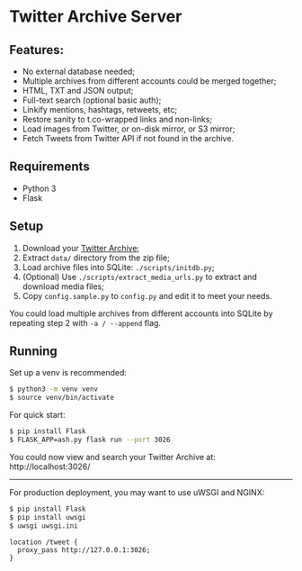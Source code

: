 # Twitter Archive Server

## Features:

- No external database needed;
- Multiple archives from different accounts could be merged together;
- HTML, TXT and JSON output;
- Full-text search (optional basic auth);
- Linkify mentions, hashtags, retweets, etc;
- Restore sanity to t.co-wrapped links and non-links;
- Load images from Twitter, or on-disk mirror, or S3 mirror;
- Fetch Tweets from Twitter API if not found in the archive.


## Requirements

- Python 3
- Flask


## Setup

1. Download your [Twitter Archive](https://help.twitter.com/en/managing-your-account/how-to-download-your-twitter-archive);
2. Extract `data/` directory from the zip file;
3. Load archive files into SQLite: `./scripts/initdb.py`;
4. (Optional) Use `./scripts/extract_media_urls.py` to extract and download media files;
5. Copy `config.sample.py` to `config.py` and edit it to meet your needs.

You could load multiple archives from different accounts into SQLite by repeating step 2 with `-a / --append` flag.


## Running

Set up a venv is recommended:

```bash
$ python3 -m venv venv
$ source venv/bin/activate
```

For quick start:

```bash
$ pip install Flask
$ FLASK_APP=ash.py flask run --port 3026
```

You could now view and search your Twitter Archive at: http://localhost:3026/

-----

For production deployment, you may want to use uWSGI and NGINX:

```bash
$ pip install Flask
$ pip install uwsgi
$ uwsgi uwsgi.ini
```

```nginx
location /tweet {
  proxy_pass http://127.0.0.1:3026;
}
```
